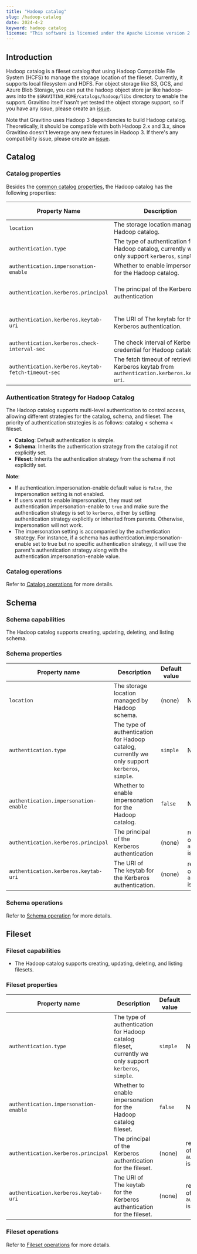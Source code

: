```yaml
---
title: "Hadoop catalog"
slug: /hadoop-catalog
date: 2024-4-2
keyword: hadoop catalog
license: "This software is licensed under the Apache License version 2."
---
```


## Introduction

Hadoop catalog is a fileset catalog that using Hadoop Compatible File System (HCFS) to manage
the storage location of the fileset. Currently, it supports local filesystem and HDFS. For
object storage like S3, GCS, and Azure Blob Storage, you can put the hadoop object store jar like
hadoop-aws into the `$GRAVITINO_HOME/catalogs/hadoop/libs` directory to enable the support.
Gravitino itself hasn't yet tested the object storage support, so if you have any issue,
please create an [issue](https://github.com/apache/gravitino/issues).

Note that Gravitino uses Hadoop 3 dependencies to build Hadoop catalog. Theoretically, it should be
compatible with both Hadoop 2.x and 3.x, since Gravitino doesn't leverage any new features in
Hadoop 3. If there's any compatibility issue, please create an [issue](https://github.com/apache/gravitino/issues).

## Catalog

### Catalog properties

Besides the [common catalog properties](./gravitino-server-config.md#gravitino-catalog-properties-configuration), the Hadoop catalog has the following properties:

| Property Name                                      | Description                                                                                    | Default Value | Required                                                    | Since Version |
|----------------------------------------------------|------------------------------------------------------------------------------------------------|---------------|-------------------------------------------------------------|---------------|
| `location`                                         | The storage location managed by Hadoop catalog.                                                | (none)        | No                                                          | 0.5.0         |
| `authentication.type`                              | The type of authentication for Hadoop catalog, currently we only support `kerberos`, `simple`. | `simple`      | No                                                          | 0.5.1         |
| `authentication.impersonation-enable`              | Whether to enable impersonation for the Hadoop catalog.                                        | `false`       | No                                                          | 0.5.1         |
| `authentication.kerberos.principal`                | The principal of the Kerberos authentication                                                   | (none)        | required if the value of `authentication.type` is Kerberos. | 0.5.1         |
| `authentication.kerberos.keytab-uri`               | The URI of The keytab for the Kerberos authentication.                                         | (none)        | required if the value of `authentication.type` is Kerberos. | 0.5.1         |
| `authentication.kerberos.check-interval-sec`       | The check interval of Kerberos credential for Hadoop catalog.                                  | 60            | No                                                          | 0.5.1         |
| `authentication.kerberos.keytab-fetch-timeout-sec` | The fetch timeout of retrieving Kerberos keytab from `authentication.kerberos.keytab-uri`.     | 60            | No                                                          | 0.5.1         |


### Authentication Strategy for Hadoop Catalog

The Hadoop catalog supports multi-level authentication to control access, allowing different strategies for the catalog, schema, and fileset. The priority of authentication strategies is as follows: catalog < schema < fileset.

- **Catalog**: Default authentication is simple.
- **Schema**: Inherits the authentication strategy from the catalog if not explicitly set.
- **Fileset**: Inherits the authentication strategy from the schema if not explicitly set.

**Note**:

- If authentication.impersonation-enable default value is `false`, the impersonation setting is not enabled.
- If users want to enable impersonation, they must set authentication.impersonation-enable to `true` and make sure the authentication strategy is set to `kerberos`, either by setting authentication strategy explicitly or inherited from parents. Otherwise, impersonation will not work.
- The impersonation setting is accompanied by the authentication strategy. For instance, if a schema has authentication.impersonation-enable set to true but no specific authentication strategy, it will use the parent's authentication strategy along with the authentication.impersonation-enable value.


### Catalog operations

Refer to [Catalog operations](./manage-fileset-metadata-using-gravitino.md#catalog-operations) for more details.

## Schema

### Schema capabilities

The Hadoop catalog supports creating, updating, deleting, and listing schema.

### Schema properties

| Property name                                      | Description                                                                                    | Default value | Required                                                    | Since Version   |
|----------------------------------------------------|------------------------------------------------------------------------------------------------|---------------|-------------------------------------------------------------|-----------------|
| `location`                                         | The storage location managed by Hadoop schema.                                                 | (none)        | No                                                          | 0.5.0           |
| `authentication.type`                              | The type of authentication for Hadoop catalog, currently we only support `kerberos`, `simple`. | `simple`      | No                                                          | 0.6.0           |
| `authentication.impersonation-enable`              | Whether to enable impersonation for the Hadoop catalog.                                        | `false`       | No                                                          | 0.6.0           |
| `authentication.kerberos.principal`                | The principal of the Kerberos authentication                                                   | (none)        | required if the value of `authentication.type` is Kerberos. | 0.6.0           |
| `authentication.kerberos.keytab-uri`               | The URI of The keytab for the Kerberos authentication.                                         | (none)        | required if the value of `authentication.type` is Kerberos. | 0.6.0           |

### Schema operations

Refer to [Schema operation](./manage-fileset-metadata-using-gravitino.md#schema-operations) for more details.

## Fileset

### Fileset capabilities

- The Hadoop catalog supports creating, updating, deleting, and listing filesets.

### Fileset properties

| Property name                                      | Description                                                                                            | Default value | Required                                                    | Since Version   |
|----------------------------------------------------|--------------------------------------------------------------------------------------------------------|---------------|-------------------------------------------------------------|-----------------|
| `authentication.type`                              | The type of authentication for Hadoop catalog fileset, currently we only support `kerberos`, `simple`. | `simple`      | No                                                          | 0.6.0           |
| `authentication.impersonation-enable`              | Whether to enable impersonation for the Hadoop catalog fileset.                                        | `false`       | No                                                          | 0.6.0           |
| `authentication.kerberos.principal`                | The principal of the Kerberos authentication for the fileset.                                          | (none)        | required if the value of `authentication.type` is Kerberos. | 0.6.0           |
| `authentication.kerberos.keytab-uri`               | The URI of The keytab for the Kerberos authentication for the fileset.                                 | (none)        | required if the value of `authentication.type` is Kerberos. | 0.6.0           |

### Fileset operations

Refer to [Fileset operations](./manage-fileset-metadata-using-gravitino.md#fileset-operations) for more details.
